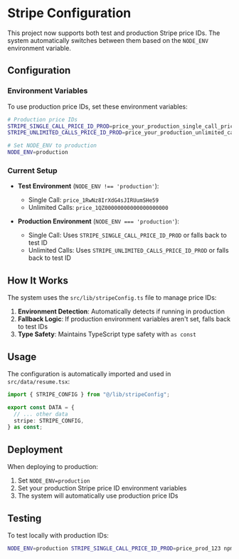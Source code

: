 # Stripe Configuration

This project now supports both test and production Stripe price IDs. The system automatically switches between them based on the `NODE_ENV` environment variable.

## Configuration

### Environment Variables

To use production price IDs, set these environment variables:

```bash
# Production price IDs
STRIPE_SINGLE_CALL_PRICE_ID_PROD=price_your_production_single_call_price_id_here
STRIPE_UNLIMITED_CALLS_PRICE_ID_PROD=price_your_production_unlimited_calls_price_id_here

# Set NODE_ENV to production
NODE_ENV=production
```

### Current Setup

- **Test Environment** (`NODE_ENV !== 'production'`):
  - Single Call: `price_1RwNz8IrXdG4sJIRUumSHe59`
  - Unlimited Calls: `price_1QZ00000000000000000000`

- **Production Environment** (`NODE_ENV === 'production'`):
  - Single Call: Uses `STRIPE_SINGLE_CALL_PRICE_ID_PROD` or falls back to test ID
  - Unlimited Calls: Uses `STRIPE_UNLIMITED_CALLS_PRICE_ID_PROD` or falls back to test ID

## How It Works

The system uses the `src/lib/stripeConfig.ts` file to manage price IDs:

1. **Environment Detection**: Automatically detects if running in production
2. **Fallback Logic**: If production environment variables aren't set, falls back to test IDs
3. **Type Safety**: Maintains TypeScript type safety with `as const`

## Usage

The configuration is automatically imported and used in `src/data/resume.tsx`:

```typescript
import { STRIPE_CONFIG } from "@/lib/stripeConfig";

export const DATA = {
  // ... other data
  stripe: STRIPE_CONFIG,
} as const;
```

## Deployment

When deploying to production:

1. Set `NODE_ENV=production`
2. Set your production Stripe price ID environment variables
3. The system will automatically use production price IDs

## Testing

To test locally with production IDs:
```bash
NODE_ENV=production STRIPE_SINGLE_CALL_PRICE_ID_PROD=price_prod_123 npm run dev
``` 
